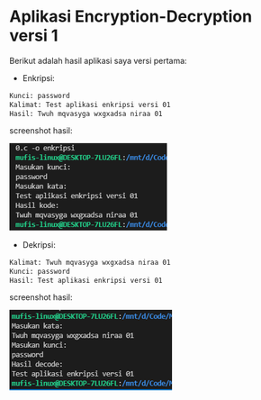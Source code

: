 # Aplikasi Encryption-Decryption versi 1

Berikut adalah hasil aplikasi saya versi pertama:

- Enkripsi:

```
Kunci: password
Kalimat: Test aplikasi enkripsi versi 01
Hasil: Twuh mqvasyga wxgxadsa niraa 01
```

screenshot hasil:

![alt text](https://github.com/mufis-coder/M-Project-Encryption-Decryption-C/blob/master/Doc/Enkripsi-1.0.0.png) <br />

- Dekripsi:
  
```
Kalimat: Twuh mqvasyga wxgxadsa niraa 01
Kunci: password
Hasil: Test aplikasi enkripsi versi 01
```

screenshot hasil:

![alt text](https://github.com/mufis-coder/M-Project-Encryption-Decryption-C/blob/master/Doc/Dekripsi-1.0.0.png) <br />